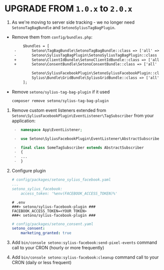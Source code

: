 # UPGRADE FROM `1.0.x` to `2.0.x`

1. As we're moving to server side tracking - we no longer need `SetonoTagBagBundle` 
   and `SetonoSyliusTagBagPlugin`. 
   
- Remove them from `config/bundles.php`:

    ```diff
         $bundles = [
     -       Setono\TagBagBundle\SetonoTagBagBundle::class => ['all' => true],
     -       Setono\SyliusTagBagPlugin\SetonoSyliusTagBagPlugin::class => ['all' => true],
     +       Setono\ClientIdBundle\SetonoClientIdBundle::class => ['all' => true],
     +       Setono\ConsentBundle\SetonoConsentBundle::class => ['all' => true],

             Setono\SyliusFacebookPlugin\SetonoSyliusFacebookPlugin::class => ['all' => true],
             Sylius\Bundle\GridBundle\SyliusGridBundle::class => ['all' => true],
         ];
    ```
   
- Remove `setono/sylius-tag-bag-plugin` if it used
    
    ```bash
    composer remove setono/sylius-tag-bag-plugin
    ```

1. Remove custom event listeners extended from `Setono\SyliusFacebookPlugin\EventListener\TagSubscriber`
   from your application:

    ```php
     -  namespace App\EventListener;
   
     -  use Setono\SyliusFacebookPlugin\EventListener\AbstractSubscriber;
    
     -  final class SomeTagSubscriber extends AbstractSubscriber
     -  {
     -  ...
     -  }
    ```
1. Configure plugin

    ```yaml
    # config/packages/setono_sylius_facebook.yaml
    ...
    setono_sylius_facebook:
        access_token: '%env(FACEBOOK_ACCESS_TOKEN)%'
    ```
    
    ```dotenv
    # .env
    ###> setono/sylius-facebook-plugin ###
    FACEBOOK_ACCESS_TOKEN=<YOUR TOKEN>
    ###< setono/sylius-facebook-plugin ###
    ```

    ```yaml
    # config/packages/setono_consent.yaml
    setono_consent:
        marketing_granted: true
    ```

1. Add `bin/console setono:sylius-facebook:send-pixel-events`
   command call to your CRON (hourly or more frequently)

1. Add `bin/console setono:sylius-facebook:cleanup`
   command call to your CRON (daily or less frequent)

